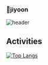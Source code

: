 <!--
**wldbs8241/wldbs8241** is a ✨ _special_ ✨ repository because its `README.md` (this file) appears on your GitHub profile.

Here are some ideas to get you started:

- 🔭 I’m currently working on ...
- 🌱 I’m currently learning ...
- 👯 I’m looking to collaborate on ...
- 🤔 I’m looking for help with ...
- 💬 Ask me about ...
- 📫 How to reach me: ...
- 😄 Pronouns: ...
- ⚡ Fun fact: ...
-->

### 🐰jiyoon
![header](https://capsule-render.vercel.app/api?type=waving&color=gradient&height=250&section=header&text=Jiyoon_Github&fontSize=50)

<!-- <a href="https://github.com/imysh578"><img align="center" style="height:180px" src="https://github-readme-stats.vercel.app/api?username=wldbs8241&show_icons=true&include_all_commits=true&theme=nord&hide_border=true" alt="SOKURI's github stats" /></a> -->

## Activities
<!-- ![Top Langs](https://github-readme-stats.vercel.app/api/top-langs/?username=wldbs8241) -->

[![Top Langs](https://github-readme-stats.vercel.app/api/top-langs/?username=wldbs8241)](https://github.com/wldbs8241/github-readme-stats)
